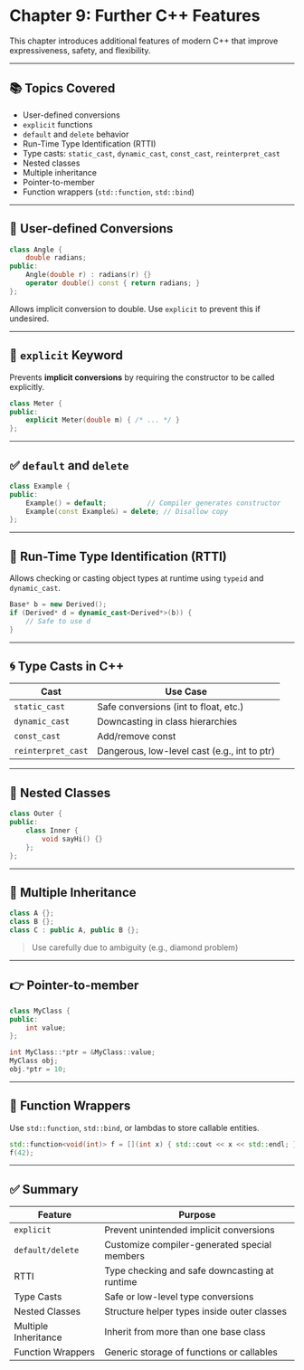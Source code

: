 
# Chapter 9: Further C++ Features

This chapter introduces additional features of modern C++ that improve expressiveness, safety, and flexibility.

---

## 📚 Topics Covered
- User-defined conversions
- `explicit` functions
- `default` and `delete` behavior
- Run-Time Type Identification (RTTI)
- Type casts: `static_cast`, `dynamic_cast`, `const_cast`, `reinterpret_cast`
- Nested classes
- Multiple inheritance
- Pointer-to-member
- Function wrappers (`std::function`, `std::bind`)

---

## 🔁 User-defined Conversions

```cpp
class Angle {
    double radians;
public:
    Angle(double r) : radians(r) {}
    operator double() const { return radians; }
};
```

Allows implicit conversion to double. Use `explicit` to prevent this if undesired.

---

## 🚫 `explicit` Keyword

Prevents **implicit conversions** by requiring the constructor to be called explicitly.

```cpp
class Meter {
public:
    explicit Meter(double m) { /* ... */ }
};
```

---

## ✅ `default` and `delete`

```cpp
class Example {
public:
    Example() = default;          // Compiler generates constructor
    Example(const Example&) = delete; // Disallow copy
};
```

---

## 🔎 Run-Time Type Identification (RTTI)

Allows checking or casting object types at runtime using `typeid` and `dynamic_cast`.

```cpp
Base* b = new Derived();
if (Derived* d = dynamic_cast<Derived*>(b)) {
    // Safe to use d
}
```

---

## 🌀 Type Casts in C++

| Cast             | Use Case                                 |
|------------------|-------------------------------------------|
| `static_cast`    | Safe conversions (int to float, etc.)     |
| `dynamic_cast`   | Downcasting in class hierarchies          |
| `const_cast`     | Add/remove const                          |
| `reinterpret_cast` | Dangerous, low-level cast (e.g., int to ptr) |

---

## 🧱 Nested Classes

```cpp
class Outer {
public:
    class Inner {
        void sayHi() {}
    };
};
```

---

## 🔗 Multiple Inheritance

```cpp
class A {};
class B {};
class C : public A, public B {};
```

> Use carefully due to ambiguity (e.g., diamond problem)

---

## 👉 Pointer-to-member

```cpp
class MyClass {
public:
    int value;
};

int MyClass::*ptr = &MyClass::value;
MyClass obj;
obj.*ptr = 10;
```

---

## 🧰 Function Wrappers

Use `std::function`, `std::bind`, or lambdas to store callable entities.

```cpp
std::function<void(int)> f = [](int x) { std::cout << x << std::endl; };
f(42);
```

---

## ✅ Summary

| Feature              | Purpose                                           |
|----------------------|---------------------------------------------------|
| `explicit`           | Prevent unintended implicit conversions           |
| `default/delete`     | Customize compiler-generated special members      |
| RTTI                 | Type checking and safe downcasting at runtime     |
| Type Casts           | Safe or low-level type conversions                |
| Nested Classes       | Structure helper types inside outer classes       |
| Multiple Inheritance | Inherit from more than one base class             |
| Function Wrappers    | Generic storage of functions or callables         |
